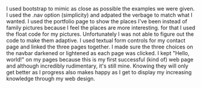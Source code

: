 I used bootstrap to mimic as close as possible the examples we were given. I used the .nav option (simplicity) and adpated the verbage to match what I wanted.
I used the portfolio page to show the places I've been instead of family pictures because I feel the places are more interesting. for that I used the float code for my pictures. Unfortunately I was not able to figure out the code to make them adaptive.
I used textual form controls for my contact page and linked the three pages together. I made sure the three choices on the navbar darkened or lightened as each page was clicked.
I kept "Hello, world!" on my pages because this is my first successful (kind of) web page and although incredibly rudimentary, it's still mine. Knowing they will only get better as I progress also makes happy as I get to display my increasing knowledge through my web design.
